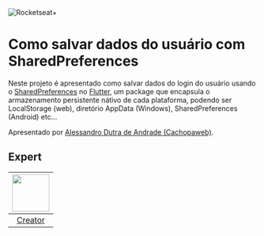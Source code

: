 <img src="https://drive.google.com/uc?id=1XPWLjUo2-j8iGw07ALcxu7oqJ3nkl2Ho" alt="Rocketseat+"/>

# Como salvar dados do usuário com SharedPreferences

Neste projeto é apresentado como salvar dados do login do usuário usando o [SharedPreferences][3] no [Flutter][2], um package que encapsula o armazenamento persistente nátivo de cada plataforma, podendo ser LocalStorage (web), diretório AppData (Windows), SharedPreferences (Android) etc...

Apresentado por [Alessandro Dutra de Andrade (Cachopaweb)][1].

## Expert

| [<img src="https://github.com/cachopaweb.png" width="75px;"/>][1] |
| :-: |
|[Creator][1]|


[1]: https://github.com/cachopaweb
[2]: https://flutter.dev/
[3]: https://pub.dev/documentation/shared_preferences/latest/